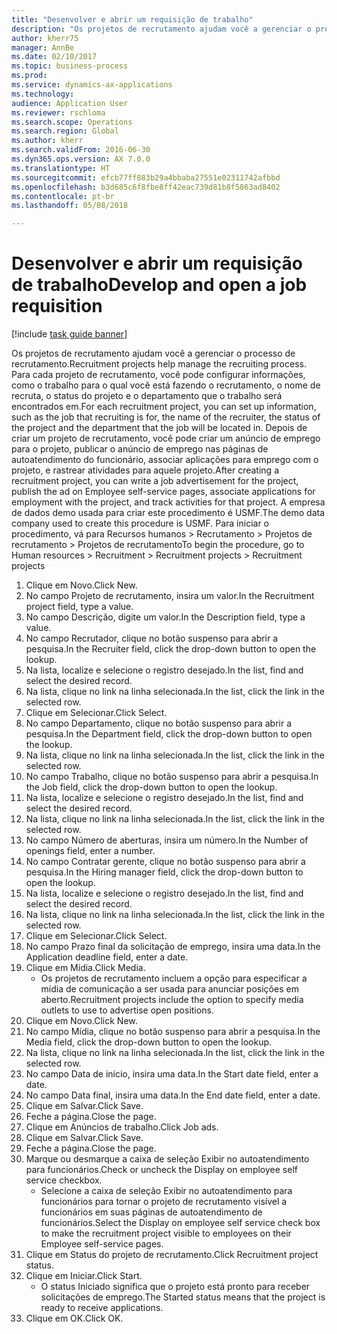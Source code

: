 ```yaml
--- 
title: "Desenvolver e abrir um requisição de trabalho"
description: "Os projetos de recrutamento ajudam você a gerenciar o processo de recrutamento."
author: kherr75
manager: AnnBe
ms.date: 02/10/2017
ms.topic: business-process
ms.prod: 
ms.service: dynamics-ax-applications
ms.technology: 
audience: Application User
ms.reviewer: rschloma
ms.search.scope: Operations
ms.search.region: Global
ms.author: kherr
ms.search.validFrom: 2016-06-30
ms.dyn365.ops.version: AX 7.0.0
ms.translationtype: HT
ms.sourcegitcommit: efcb77ff883b29a4bbaba27551e02311742afbbd
ms.openlocfilehash: b3d685c6f8fbe8ff42eac739d81b8f5863ad8402
ms.contentlocale: pt-br
ms.lasthandoff: 05/08/2018

---
```

# <a name="develop-and-open-a-job-requisition"></a><span data-ttu-id="103c6-103">Desenvolver e abrir um requisição de trabalho</span><span class="sxs-lookup"><span data-stu-id="103c6-103">Develop and open a job requisition</span></span>

[!include [task guide banner](../../includes/task-guide-banner.md)]

<span data-ttu-id="103c6-104">Os projetos de recrutamento ajudam você a gerenciar o processo de recrutamento.</span><span class="sxs-lookup"><span data-stu-id="103c6-104">Recruitment projects help manage the recruiting process.</span></span> <span data-ttu-id="103c6-105">Para cada projeto de recrutamento, você pode configurar informações, como o trabalho para o qual você está fazendo o recrutamento, o nome de recruta, o status do projeto e o departamento que o trabalho será encontrados em.</span><span class="sxs-lookup"><span data-stu-id="103c6-105">For each recruitment project, you can set up information, such as the job that recruiting is for, the name of the recruiter, the status of the project and the department that the job will be located in.</span></span> <span data-ttu-id="103c6-106">Depois de criar um projeto de recrutamento, você pode criar um anúncio de emprego para o projeto, publicar o anúncio de emprego nas páginas de autoatendimento do funcionário, associar aplicações para emprego com o projeto, e rastrear atividades para aquele projeto.</span><span class="sxs-lookup"><span data-stu-id="103c6-106">After creating a recruitment project, you can write a job advertisement for the project, publish the ad on Employee self-service pages, associate applications for employment with the project, and track activities for that project.</span></span> <span data-ttu-id="103c6-107">A empresa de dados demo usada para criar este procedimento é USMF.</span><span class="sxs-lookup"><span data-stu-id="103c6-107">The demo data company used to create this procedure is USMF.</span></span> <span data-ttu-id="103c6-108">Para iniciar o procedimento, vá para Recursos humanos > Recrutamento > Projetos de recrutamento > Projetos de recrutamento</span><span class="sxs-lookup"><span data-stu-id="103c6-108">To begin the procedure, go to Human resources > Recruitment > Recruitment projects > Recruitment projects</span></span>

1. <span data-ttu-id="103c6-109">Clique em Novo.</span><span class="sxs-lookup"><span data-stu-id="103c6-109">Click New.</span></span>
2. <span data-ttu-id="103c6-110">No campo Projeto de recrutamento, insira um valor.</span><span class="sxs-lookup"><span data-stu-id="103c6-110">In the Recruitment project field, type a value.</span></span>
3. <span data-ttu-id="103c6-111">No campo Descrição, digite um valor.</span><span class="sxs-lookup"><span data-stu-id="103c6-111">In the Description field, type a value.</span></span>
4. <span data-ttu-id="103c6-112">No campo Recrutador, clique no botão suspenso para abrir a pesquisa.</span><span class="sxs-lookup"><span data-stu-id="103c6-112">In the Recruiter field, click the drop-down button to open the lookup.</span></span>
5. <span data-ttu-id="103c6-113">Na lista, localize e selecione o registro desejado.</span><span class="sxs-lookup"><span data-stu-id="103c6-113">In the list, find and select the desired record.</span></span>
6. <span data-ttu-id="103c6-114">Na lista, clique no link na linha selecionada.</span><span class="sxs-lookup"><span data-stu-id="103c6-114">In the list, click the link in the selected row.</span></span>
7. <span data-ttu-id="103c6-115">Clique em Selecionar.</span><span class="sxs-lookup"><span data-stu-id="103c6-115">Click Select.</span></span>
8. <span data-ttu-id="103c6-116">No campo Departamento, clique no botão suspenso para abrir a pesquisa.</span><span class="sxs-lookup"><span data-stu-id="103c6-116">In the Department field, click the drop-down button to open the lookup.</span></span>
9. <span data-ttu-id="103c6-117">Na lista, clique no link na linha selecionada.</span><span class="sxs-lookup"><span data-stu-id="103c6-117">In the list, click the link in the selected row.</span></span>
10. <span data-ttu-id="103c6-118">No campo Trabalho, clique no botão suspenso para abrir a pesquisa.</span><span class="sxs-lookup"><span data-stu-id="103c6-118">In the Job field, click the drop-down button to open the lookup.</span></span>
11. <span data-ttu-id="103c6-119">Na lista, localize e selecione o registro desejado.</span><span class="sxs-lookup"><span data-stu-id="103c6-119">In the list, find and select the desired record.</span></span>
12. <span data-ttu-id="103c6-120">Na lista, clique no link na linha selecionada.</span><span class="sxs-lookup"><span data-stu-id="103c6-120">In the list, click the link in the selected row.</span></span>
13. <span data-ttu-id="103c6-121">No campo Número de aberturas, insira um número.</span><span class="sxs-lookup"><span data-stu-id="103c6-121">In the Number of openings field, enter a number.</span></span>
14. <span data-ttu-id="103c6-122">No campo Contratar gerente, clique no botão suspenso para abrir a pesquisa.</span><span class="sxs-lookup"><span data-stu-id="103c6-122">In the Hiring manager field, click the drop-down button to open the lookup.</span></span>
15. <span data-ttu-id="103c6-123">Na lista, localize e selecione o registro desejado.</span><span class="sxs-lookup"><span data-stu-id="103c6-123">In the list, find and select the desired record.</span></span>
16. <span data-ttu-id="103c6-124">Na lista, clique no link na linha selecionada.</span><span class="sxs-lookup"><span data-stu-id="103c6-124">In the list, click the link in the selected row.</span></span>
17. <span data-ttu-id="103c6-125">Clique em Selecionar.</span><span class="sxs-lookup"><span data-stu-id="103c6-125">Click Select.</span></span>
18. <span data-ttu-id="103c6-126">No campo Prazo final da solicitação de emprego, insira uma data.</span><span class="sxs-lookup"><span data-stu-id="103c6-126">In the Application deadline field, enter a date.</span></span>
19. <span data-ttu-id="103c6-127">Clique em Mídia.</span><span class="sxs-lookup"><span data-stu-id="103c6-127">Click Media.</span></span>
    * <span data-ttu-id="103c6-128">Os projetos de recrutamento incluem a opção para especificar a mídia de comunicação a ser usada para anunciar posições em aberto.</span><span class="sxs-lookup"><span data-stu-id="103c6-128">Recruitment projects include the option to specify media outlets to use to advertise open positions.</span></span>  
20. <span data-ttu-id="103c6-129">Clique em Novo.</span><span class="sxs-lookup"><span data-stu-id="103c6-129">Click New.</span></span>
21. <span data-ttu-id="103c6-130">No campo Mídia, clique no botão suspenso para abrir a pesquisa.</span><span class="sxs-lookup"><span data-stu-id="103c6-130">In the Media field, click the drop-down button to open the lookup.</span></span>
22. <span data-ttu-id="103c6-131">Na lista, clique no link na linha selecionada.</span><span class="sxs-lookup"><span data-stu-id="103c6-131">In the list, click the link in the selected row.</span></span>
23. <span data-ttu-id="103c6-132">No campo Data de início, insira uma data.</span><span class="sxs-lookup"><span data-stu-id="103c6-132">In the Start date field, enter a date.</span></span>
24. <span data-ttu-id="103c6-133">No campo Data final, insira uma data.</span><span class="sxs-lookup"><span data-stu-id="103c6-133">In the End date field, enter a date.</span></span>
25. <span data-ttu-id="103c6-134">Clique em Salvar.</span><span class="sxs-lookup"><span data-stu-id="103c6-134">Click Save.</span></span>
26. <span data-ttu-id="103c6-135">Feche a página.</span><span class="sxs-lookup"><span data-stu-id="103c6-135">Close the page.</span></span>
27. <span data-ttu-id="103c6-136">Clique em Anúncios de trabalho.</span><span class="sxs-lookup"><span data-stu-id="103c6-136">Click Job ads.</span></span>
28. <span data-ttu-id="103c6-137">Clique em Salvar.</span><span class="sxs-lookup"><span data-stu-id="103c6-137">Click Save.</span></span>
29. <span data-ttu-id="103c6-138">Feche a página.</span><span class="sxs-lookup"><span data-stu-id="103c6-138">Close the page.</span></span>
30. <span data-ttu-id="103c6-139">Marque ou desmarque a caixa de seleção Exibir no autoatendimento para funcionários.</span><span class="sxs-lookup"><span data-stu-id="103c6-139">Check or uncheck the Display on employee self service checkbox.</span></span>
    * <span data-ttu-id="103c6-140">Selecione a caixa de seleção Exibir no autoatendimento para funcionários para tornar o projeto de recrutamento visível a funcionários em suas páginas de autoatendimento de funcionários.</span><span class="sxs-lookup"><span data-stu-id="103c6-140">Select the Display on employee self service check box to make the recruitment project visible to employees on their Employee self-service pages.</span></span>  
31. <span data-ttu-id="103c6-141">Clique em Status do projeto de recrutamento.</span><span class="sxs-lookup"><span data-stu-id="103c6-141">Click Recruitment project status.</span></span>
32. <span data-ttu-id="103c6-142">Clique em Iniciar.</span><span class="sxs-lookup"><span data-stu-id="103c6-142">Click Start.</span></span>
    * <span data-ttu-id="103c6-143">O status Iniciado significa que o projeto está pronto para receber solicitações de emprego.</span><span class="sxs-lookup"><span data-stu-id="103c6-143">The Started status means that the project is ready to receive applications.</span></span>  
33. <span data-ttu-id="103c6-144">Clique em OK.</span><span class="sxs-lookup"><span data-stu-id="103c6-144">Click OK.</span></span>


